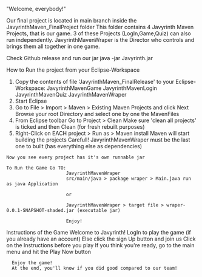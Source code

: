 "Welcome, everybody!"

Our final project is located in main branch inside the JavyrinthMaven_FinalProject folder
This folder contains 4 Javyrinth Maven Projects, that is our game.
3 of these Projects (LogIn,Game,Quiz) can also run independently.
JavyrinthMavenWraper is the Director who controls and brings them all together in one game.

Check Github release and run our jar
  java -jar Javyrinth.jar

How to Run the project from your Eclipse-Workspace
  1) Copy the contents of file 'JavyrinthMaven_FinalRelease' to your Eclipse-Workspace:
     JavyrinthMavenGame
     JavyrinthMavenLogin
     JavyrinthMavenQuiz
     JavyrinthMavenWraper
  2) Start Eclipse
  3) Go to File > Import > Maven > Existing Maven Projects and click Next
      Browse your root Directory and select one by one the MavenFiles
  4) From Eclipse toolbar Go to Project > Clean 
                       Make sure 'clean all projects' is ticked and then Clean
                       (for fresh rebuilt purposes)
  5) Right-Click on EACH project 
                                > Run as > Maven install
    Maven will start building the projects
    Carefull!
    JavyrinthMavenWraper must be the last one to built (has everything else as dependencies)
    
    Now you see every project has it's own runnable jar
    
    To Run the Game Go TO:
                          JavyrinthMavenWraper
                          src/main/java > package wraper > Main.java run as java Application
                          
                          or
                          
                          JavyrinthMavenWraper > target file > wraper-0.0.1-SNAPSHOT-shaded.jar (executable jar)
               
                          Enjoy!
Instructions of the Game
   Welcome to Javyrinth!
      LogIn to play the game (if you already have an account)
      Else click the sign Up button and join us
      Click on the Instructions before you play
      If you think you're ready, go to the main menu and hit the Play Now button
      
      Enjoy the game!
      At the end, you'll know if you did good compared to our team!
